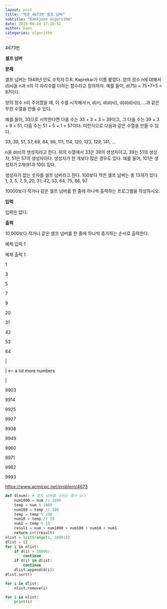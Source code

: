 ```yaml
---
layout: post
title: "백준 4673번 셀프 넘버"
subtitle: "Baekjoon algorithm"
date: 2019-08-24 17:10:51
author: kwon
categories: algorithm
---
```

4673번

**셀프 넘버**

**문제**

셀프 넘버는 1949년 인도 수학자 D.R. Kaprekar가 이름 붙였다. 양의 정수 n에 대해서 d(n)을 n과 n의 각 자리수를 더하는 함수라고 정의하자. 예를 들어, d(75) = 75+7+5 = 87이다.

양의 정수 n이 주어졌을 때, 이 수를 시작해서 n, d(n), d(d(n)), d(d(d(n))), ...과 같은 무한 수열을 만들 수 있다.

예를 들어, 33으로 시작한다면 다음 수는 33 + 3 + 3 = 39이고, 그 다음 수는 39 + 3 + 9 = 51, 다음 수는 51 + 5 + 1 = 57이다. 이런식으로 다음과 같은 수열을 만들 수 있다.

33, 39, 51, 57, 69, 84, 96, 111, 114, 120, 123, 129, 141, ...

n을 d(n)의 생성자라고 한다. 위의 수열에서 33은 39의 생성자이고, 39는 51의 생성자, 51은 57의 생성자이다. 생성자가 한 개보다 많은 경우도 있다. 예를 들어, 101은 생성자가 2개(91과 100) 있다.

생성자가 없는 숫자를 셀프 넘버라고 한다. 100보다 작은 셀프 넘버는 총 13개가 있다. 1, 3, 5, 7, 9, 20, 31, 42, 53, 64, 75, 86, 97

10000보다 작거나 같은 셀프 넘버를 한 줄에 하나씩 출력하는 프로그램을 작성하시오.


**입력**

입력은 없다.


**출력**

10,000보다 작거나 같은 셀프 넘버를 한 줄에 하나씩 증가하는 순서로 출력한다.

예제 입력 1

예제 출력 1

1

3

5

7

9

20

31

42

53

64

 |

 |       <-- a lot more numbers

 |

9903

9914

9925

9927

9938

9949

9960

9971

9982

9993


<https://www.acmicpc.net/problem/4673>

```Python
def d(num): # 셀프 넘버를 구하는 함수 d()
    num1000 = num // 1000
    temp = num % 1000
    num100 = temp // 100
    temp = temp % 100
    num10 = temp // 10
    num1 = temp % 10
    result = num + num1000 + num100 + num10 + num1
    return int(result)
nlist = list(range(1, 10001))
dlist = []
for i in nlist:
    if d(i) > 10000:
        continue
    if d(i) in dlist:
        continue
    dlist.append(d(i))
dlist.sort()

for i in dlist:
    nlist.remove(i)

for i in nlist:
    print(i)

```

